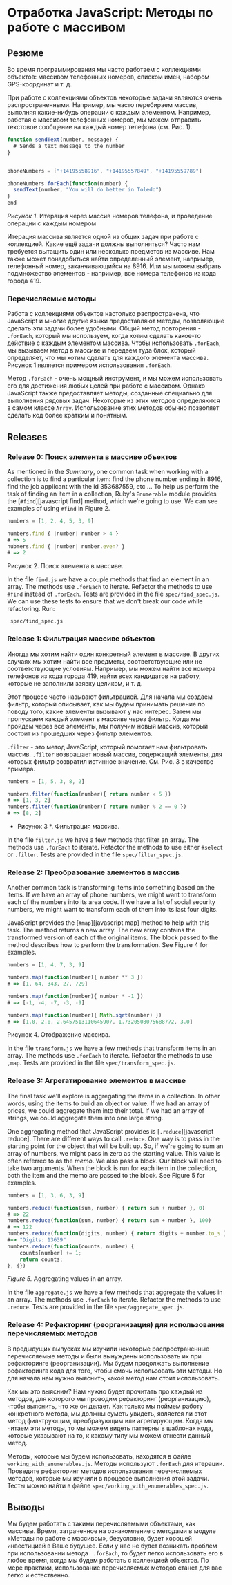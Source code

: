 # Отработка JavaScript: Методы по работе с массивом

## Резюме

Во время программирования мы часто работаем с коллекциями объектов: массивом телефонных номеров, списком имен, набором GPS-координат и т. д.

При работе с коллекциями объектов некоторые задачи являются очень распространенными. Например, мы часто перебираем массив, выполняя какие-нибудь операции с каждым элементом. Например, работая с массивом телефонных номеров, мы можем отправить текстовое сообщение на каждый номер телефона (см. Рис. 1).

```javascript
function sendText(number, message) {
  # Sends a text message to the number
}


phoneNumbers = ["+14195558916", "+14195557849", "+14195559789"]

phoneNumbers.forEach(function(number) {
  sendText(number, "You will do better in Toledo")
}
end
```
*Рисунок 1*. Итерация через массив номеров телефона, и проведение операции с каждым номером


Итерация массива является одной из общих задач при работе с коллекцией. Какие ещё задачи должны выполняться? Часто нам требуется вытащить один или несколько предметов из массиве. Нам также может понадобиться найти определенный элемент, например, телефонный номер, заканчивающийся на 8916. Или мы можем выбрать подмножество элементов -  например, все номера телефонов из кода города 419.


### Перечисляемые методы

Работа с коллекциями объектов настолько распространена, что JavaScript и многие другие языки предоставляют методы, позволяющие сделать эти задачи более удобными. Общий метод повторения - `.forEach`, который мы используем, когда хотим сделать какое-то действие с каждым элементом массива. Чтобы использовать `.forEach`, мы вызываем метод в массиве и передаем туда блок, который определяет, что мы хотим сделать для каждого элемента массива. Рисунок 1 является примером использования `.forEach`.

Метод `.forEach` - очень мощный инструмент, и мы можем использовать его для достижения любых целей при работе с массивом. Однако JavaScript также предоставляет методы, созданные специально для выполнения рядовых задач. Некоторые из этих методов определяются в самом классе `Array`. Использование этих методов обычно позволяет сделать код более кратким и понятным. 


## Releases
### Release 0:  Поиск элемента в массиве объектов
As mentioned in the *Summary*, one common task when working with a collection is to find a particular item: find the phone number ending in 8916, find the job applicant with the id 353687559, etc ...  To help us perform the task of finding an item in a collection, Ruby's `Enumerable` module provides the [`#find`][javascript find] method, which we're going to use.  We can see examples of using `#find` in Figure 2.

```javascript (нет в js)
numbers = [1, 2, 4, 5, 3, 9]

numbers.find { |number| number > 4 }
# => 5
nubmers.find { |number| number.even? }
# => 2
```
Рисунок 2. Поиск элемента в массиве.

In the file `find.js` we have a couple methods that find an element in an array.  The methods use `.forEach` to iterate.  Refactor the methods to use `#find` instead of `.forEach`.  Tests are provided in the file `spec/find_spec.js`.  We can use these tests to ensure that we don't break our code while refactoring.  Run:

```
 spec/find_spec.js
```


### Release 1: Фильтрация массиве объектов

Иногда мы хотим найти один конкретный элемент в массиве. В других случаях мы хотим найти все предметы, соответствующие или не соответствующие условиям. Например, мы можем найти все номера телефонов из кода города 419, найти всех кандидатов на работу, которые не заполнили заявку целиком, и т. д.

Этот процесс часто называют фильтрацией. Для начала мы создаем фильтр, который описывает, как мы будем принимать решение по поводу того, какие элементы вызывают у нас интерес. Затем мы пропускаем каждый элемент в массиве через фильтр. Когда мы пройдем через все элементы, мы получим новый массив, который состоит из прошедших через фильтр элементов.

`.filter` - это метод JavaScript, который помогает нам фильтровать массив. `.filter` возвращает новый массив, содержащий элементы, для которых фильтр возвратил истинное значение. См. Рис. 3 в качестве примера.

```javascript
numbers = [1, 5, 3, 8, 2]

numbers.filter(function(number){ return number < 5 })
# => [1, 3, 2]
numbers.filter(function(number){ return number % 2 == 0 })
# => [8, 2]
```
* Рисунок 3 *. Фильтрация массива.

In the file `filter.js` we have a few methods that filter an array.  The methods use `.forEach` to iterate.  Refactor the methods to use either `#select` or `.filter`.  Tests are provided in the file `spec/filter_spec.js`.


### Release 2:  Преобразование элементов в массив
Another common task is transforming items into something based on the items.  If we have an array of phone numbers, we might want to transform each of the numbers into its area code.  If we have a list of social security numbers, we might want to transform each of them into its last four digits.

JavaScript provides the [`#map`][javascript map] method to help with this task.  The method returns a new array.  The new array contains the transformed version of each of the original items.  The block passed to the method describes how to perform the transformation.  See Figure 4 for examples.

```javascript
numbers = [1, 4, 7, 3, 9]

numbers.map(function(number){ number ** 3 })
# => [1, 64, 343, 27, 729]

numbers.map(function(number){ number * -1 })
# => [-1, -4, -7, -3, -9]

numbers.map(function(number){ Math.sqrt(number) })
# => [1.0, 2.0, 2.6457513110645907, 1.7320508075688772, 3.0]
```
Рисунок 4. Отображение массива.

In the file `transform.js` we have a few methods that transform items in an array.  The methods use `.forEach` to iterate.  Refactor the methods to use `,map`.  Tests are provided in the file `spec/transform_spec.js`.


### Release 3:  Агрегатирование элементов в массиве
The final task we'll explore is aggregating the items in a collection.  In other words, using the items to build an object or value.  If we had an array of prices, we could aggregate them into their total.  If we had an array of strings, we could aggregate them into one large string.  

One aggregating method that JavaScript provides is [`.reduce`][javascript reduce].  There are different ways to call `.reduce`.  One way is to pass in the starting point for the object that will be built up.  So, if we're going to sum an array of numbers, we might pass in zero as the starting value.  This value is often referred to as the *memo*.  We also pass a block.  Our block will need to take two arguments.  When the block is run for each item in the collection, both the item and the memo are passed to the block.  See Figure 5 for examples.

```javascript
numbers = [1, 3, 6, 3, 9]

numbers.reduce(function(sum, number) { return sum + number }, 0)
# => 22
numbers.reduce(function(sum, number) { return sum + number }, 100)
# => 122
numbers.reduce(function(digits, number) { return digits + number.to_s }, "Digits: ")
#=> "Digits: 13639"
numbers.reduce(function(counts, number) {
	counts[number] += 1;
	return counts;
}, {})
```
*Figure 5.*  Aggregating values in an array.

In the file `aggregate.js` we have a few methods that aggregate the values in an array.  The methods use `.forEach` to iterate.  Refactor the methods to use `.reduce`.  Tests are provided in the file `spec/aggregate_spec.js`.


### Release 4: Рефакторинг (реорганизация)  для использования перечисляемых методов

В предыдущих выпусках мы изучили некоторые распространенные перечисляемые методы и были вынуждены использовать их при рефакторинге (реорганизации). Мы будем продолжать выполнение рефакторинга кода для того, чтобы смочь использовать эти методы. Но для начала нам нужно выяснить, какой метод нам стоит использовать.

Как мы это выясним? Нам нужно будет прочитать про каждый из методов, для которого мы проводим рефакторинг (реорганизацию), чтобы выяснить, что же он делает. Как только мы поймем работу конкретного метода, мы должны суметь увидеть, является ли этот метод фильтрующим, преобразующим или агрегирующим. Когда мы читаем эти методы, то мы можем видеть паттерны в шаблонах кода, которые указывают на то, к какому типу мы можем отнести данный метод.

Методы, которые мы будем использовать, находятся в файле `working_with_enumerables.js`. Методы используют `.forEach` для итерации. Проведите рефакторинг методов использования перечисляемых методов, которые мы изучили в процессе выполнения этой задачи. Тесты можно найти в файле `spec/working_with_enumerables_spec.js`.


## Выводы
Мы будем работать с такими перечисляемыми объектами, как массивы. Время, затраченное на ознакомление с методами в модуле «Методы по работе с массивом», безусловно, будет хорошей инвестицией в Ваше будущее. Если у нас не будет возникать проблем при использовании метода ` .forEach`, то будет легко использовать его в любое время, когда мы будем работать с коллекцией объектов. 
По мере практики, использование перечисляемых методов станет для вас легко и естественно. 

[MDN Array]:(https://developer.mozilla.org/en-US/docs/Web/JavaScript/Reference/Global_Objects/Array)


